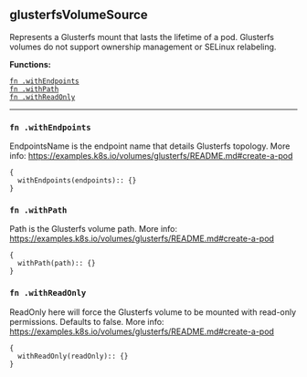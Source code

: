 
## glusterfsVolumeSource
Represents a Glusterfs mount that lasts the lifetime of a pod. Glusterfs volumes do not support ownership management or SELinux relabeling.

**Functions:**

[`fn .withEndpoints`](#fn-withendpoints)  
[`fn .withPath`](#fn-withpath)  
[`fn .withReadOnly`](#fn-withreadonly)  

---


### `fn .withEndpoints`
EndpointsName is the endpoint name that details Glusterfs topology. More info: https://examples.k8s.io/volumes/glusterfs/README.md#create-a-pod
```jsonnet
{
  withEndpoints(endpoints):: {}
}
```

### `fn .withPath`
Path is the Glusterfs volume path. More info: https://examples.k8s.io/volumes/glusterfs/README.md#create-a-pod
```jsonnet
{
  withPath(path):: {}
}
```

### `fn .withReadOnly`
ReadOnly here will force the Glusterfs volume to be mounted with read-only permissions. Defaults to false. More info: https://examples.k8s.io/volumes/glusterfs/README.md#create-a-pod
```jsonnet
{
  withReadOnly(readOnly):: {}
}
```

